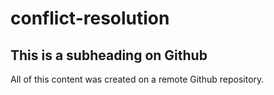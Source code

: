 # conflict-resolution
## This is a subheading on Github

All of this content was created on a remote Github repository. 

